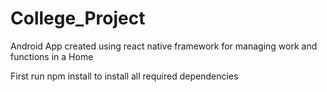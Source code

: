 # College_Project
Android App created using react native framework for managing work and functions in a Home

First run npm install to install all required dependencies
